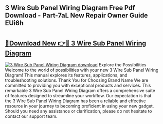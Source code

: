 ## 3 Wire Sub Panel Wiring Diagram Free Pdf Download - Part-7aL New Repair Owner Guide EUi6h

# <h2><a href="http://dfrj8a.blite.top/?on=3+Wire+Sub+Panel+Wiring+Diagram">🔗Download New 👉🔴 3 Wire Sub Panel Wiring Diagram</a></h2>

[![3 Wire Sub Panel Wiring Diagram download](https://i.imgur.com/lujVjoI.png)](http://dfrj8a.blite.top/?on=3+Wire+Sub+Panel+Wiring+Diagram)
Explore the Possibilities Welcome to the world of possibilities with your new 3 Wire Sub Panel Wiring Diagram! This manual explores its features, applications, and troubleshooting solutions. Thank You for Choosing Brand Name We are committed to providing you with exceptional products and services. This remarkable 3 Wire Sub Panel Wiring Diagram offers a comprehensive suite of features designed to streamline your workflow. Our expectation is that the 3 Wire Sub Panel Wiring Diagram has been a reliable and effective resource in your journey to becoming proficient in using your new gadget. Should you need any assistance or clarification, please do not hesitate to contact our support team.
